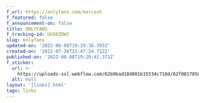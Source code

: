 ```yaml
---
f_url: https://onlyfans.com/marcash
f_featured: false
f_announcement-on: false
title: ONLYFANS
f_tracking-id: UU5DZDW3
slug: onlyfans
updated-on: '2022-08-08T19:29:36.393Z'
created-on: '2022-07-26T21:47:24.712Z'
published-on: '2022-08-08T19:29:42.371Z'
f_sticker:
  url: >-
    https://uploads-ssl.webflow.com/62b9bad18d801b15534c718d/62f0817858ad157aa11fb388_Layer-51.png
  alt: null
layout: '[links].html'
tags: links
---
```



